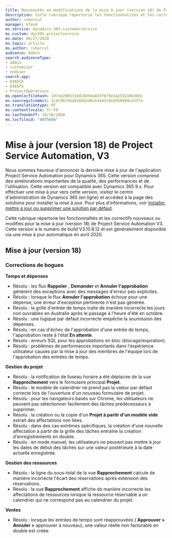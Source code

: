 ```yaml
---
title: Nouveautés ou modifications de la mise à jour (version 18) de Project Service Automation (correctif logiciel), V3
description: Cette rubrique répertorie les fonctionnalités et les correctifs disponibles pour la mise à jour (version 18) de Project Service Automation, V3.
author: ruhercul
manager: kfend
ms.service: dynamics-365-customerservice
ms.custom: dyn365-projectservice
ms.date: 04/27/2020
ms.topic: article
ms.author: ruhercul
audience: Admin
search.audienceType:
- admin
- customizer
- enduser
search.app:
- D365CE
- D365PS
- ProjectOperations
ms.openlocfilehash: 1d7ea200531dd24d56a829f879e3a2532a9b38dc
ms.sourcegitcommit: 5c4c9bf3ba018562d6cb3443c01d550489c415fa
ms.translationtype: HT
ms.contentlocale: fr-FR
ms.lasthandoff: 10/16/2020
ms.locfileid: "4075694"
---
```

# <a name="project-service-automation-update-release-18-v3"></a>Mise à jour (version 18) de Project Service Automation, V3

Nous sommes heureux d'annoncer la dernière mise à jour de l'application Project Service Automation pour Dynamics 365. Cette version comprend des améliorations importantes de la qualité, des performances et de l'utilisation. Cette version est compatible avec Dynamics 365 9.x. Pour effectuer une mise à jour vers cette version, visitez le centre d'administration de Dynamics 365 (en ligne) et accédez à la page des solutions pour installer la mise à jour. Pour plus d'informations, voir [Installer, mettre à jour ou supprimer une solution par défaut](https://docs.microsoft.com/power-platform/admin/install-remove-preferred-solution).

Cette rubrique répertorie les fonctionnalités et les correctifs nouveaux ou modifiés pour la mise à jour (version 18) de Project Service Automation V3. Cette version a le numéro de build V3.10.8.12 et est généralement disponible via une mise à jour automatique en avril 2020.

## <a name="update-release-18"></a>Mise à jour (version 18)

### <a name="bug-fixes"></a>Corrections de bogues

**Temps et dépenses**

- Résolu : les flux **Rappeler** , **Demander** et **Annuler l'approbation** génèrent des exceptions avec des messages d'erreur peu explicites.
- Résolu : lorsque le flux **Annuler l'approbation** échoue pour une dépense, une erreur d'exception pertinente n'est pas générée.
- Résolu : la grille d'entrée de temps traite de manière incorrecte les jours non ouvrables en Australie après le passage à l'heure d'été en octobre.
- Résolu : une logique par défaut incorrecte empêche la soumission des dépenses.
- Résolu : en cas d'échec de l'approbation d'une entrée de temps, l'approbation reste à l'état **En attente**.
- Résolu : erreurs SQL pour les approbations en bloc (blocage/expiration).
- Résolu : problèmes de performances importants dans l'expérience utilisateur causés par la mise à jour des membres de l'équipe lors de l'approbation des entrées de temps.

**Gestion du projet**

- Résolu : la notification de fuseau horaire a été déplacée de la vue **Rapprochement** vers le formulaire principal **Projet**.
- Résolu : le modèle de calendrier ne prend pas la valeur par défaut correcte lors de l'ouverture d'un nouveau formulaire de projet.
- Résolu : pour les navigateurs basés sur Chrome, les utilisateurs ne peuvent pas sélectionner facilement des tâches prédécesseurs à supprimer.
- Résolu : la création ou la copie d'un **Projet à partir d'un modèle vide** extrait des affectations non liées.
- Résolu : dans des cas extrêmes spécifiques, la création d'une nouvelle affectation à partir de la grille des tâches entraîne la création d'enregistrements en double.
- Résolu : en mode manuel, les utilisateurs ne peuvent pas mettre à jour les dates de début des tâches sur une valeur postérieure à la date actuelle enregistrée.

**Gestion des ressources**

- Résolu : la ligne du sous-total de la vue **Rapprochement** calcule de manière incorrecte l'écart des réservations après extension des réservations.
- Résolu : la vue **Rapprochement** affiche de manière incorrecte les affectations de ressources lorsque la ressource réservable a un calendrier qui ne correspond pas au calendrier du projet.

**Ventes**

- Résolu : lorsque les entrées de temps sont réapprouvées ( **Approuver > Annuler >** approuver à nouveau), une valeur réelle non facturable en double est créée.
